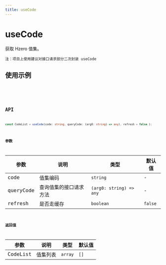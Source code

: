 ```yaml
---
title: useCode
---
```


# useCode

获取 Hzero 值集。

`注：项目上使用建议对接口请求部分二次封装 useCode`

## 使用示例

<code src="../../src/hooks/useCode/demo/base" />

<code src="../../src/hooks/useCode/demo/mean" />

## API

```ts
const CodeList = useCode(code: string, queryCode: (arg0: string) => any), refresh = false );
```

### 参数

| 参数      | 说明                   | 类型                    | 默认值  |
| --------- | ---------------------- | ----------------------- | ------- |
| code      | 值集编码               | `string`                | -       |
| queryCode | 查询值集的接口请求方法 | `(arg0: string) => any` | -       |
| refresh   | 是否走缓存             | `boolean`               | `false` |

### 返回值

| 参数     | 说明     | 类型    | 默认值 |
| -------- | -------- | ------- | ------ |
| CodeList | 值集列表 | `array` | `[]`   |
